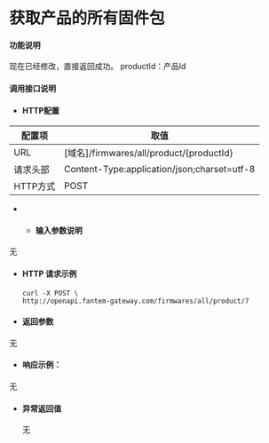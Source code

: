 # 获取产品的所有固件包

#### 功能说明

现在已经修改，直接返回成功。
productId：产品Id

#### 调用接口说明

* #### HTTP配置

| 配置项 | 取值 |
| --- | --- |
| URL | \[域名\]/firmwares/all/product/{productId} |
| 请求头部 | Content-Type:application/json;charset=utf-8 |
| HTTP方式 | POST |

* * #### 输入参数说明

无

* #### HTTP 请求示例

  ```
  curl -X POST \
  http://openapi.fantem-gateway.com/firmwares/all/product/7 
  ```

* #### 返回参数

无

* #### 响应示例：
无

* #### 异常返回值

  无































